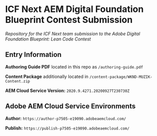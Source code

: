 # ICF Next AEM Digital Foundation Blueprint Contest Submission

*Repository for the ICF Next team submission to the Adobe Digital Foundation Blueprint: Lean Code Contest*

## Entry Information

**Authoring Guide PDF** located in this repo as `/authoring-guide.pdf`

**Content Package** additionally located in `/content-package/WKND-MUZIK-Content.zip`

**AEM Cloud Service Version:** `2020.9.4271.20200927T230730Z` 

## Adobe AEM Cloud Service Environments

**Author:** `https://author-p7505-e19090.adobeaemcloud.com/`

**Publish:** `https://publish-p7505-e19090.adobeaemcloud.com/`
